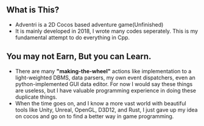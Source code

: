 ## What is This? 
- Adventri is a 2D Cocos based adventure game(Unfinished)
- It is mainly developed in 2018, I wrote many codes seperately. This is my fundamental attempt to do everything in Cpp. 
## You may not Earn, But you can Learn.
- There are many **"making-the-wheel"** actions like implementation to a light-weighted DBMS, data parsers, my own event dispatchers, even an python-implemented GUI data editor. For now I would say these things are useless, but I have valuable programming experience in doing these duplicate things.
- When the time goes on, and I know a more vast world with beautiful tools like Unity, Unreal, OpenGL, D3D12, and Rust, I just gave up my idea on cocos and go on to find a better way in game programming.
